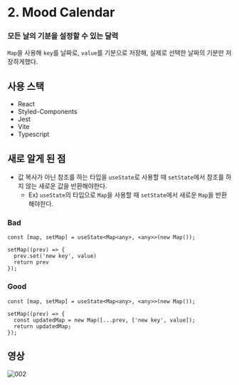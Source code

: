 # 2. Mood Calendar
### 모든 날의 기분을 설정할 수 있는 달력
`Map`을 사용해 `key`를 날짜로, `value`를 기분으로 저장해, 실제로 선택한 날짜의 기분만 저장하게했다.
## 사용 스택
- React
- Styled-Components
- Jest
- Vite
- Typescript

## 새로 알게 된 점
- 값 복사가 아닌 참조를 하는 타입을 `useState`로 사용할 때 `setState`에서 참조를 하지 않는 새로운 값을 반환해야한다.
  - Ex) `useState`의 타입으로 `Map`을 사용할 때 `setState`에서 새로운 `Map`을 반환해야한다.

### Bad
```
const [map, setMap] = useState<Map<any>, <any>>(new Map());

setMap((prev) => {
  prev.set('new key', value)
  return prev
});
```
### Good
```
const [map, setMap] = useState<Map<any>, <any>>(new Map());

setMap((prev) => {
  const updatedMap = new Map([...prev, ['new key', value]);
  return updatedMap;
});
```

## 영상
![002](https://user-images.githubusercontent.com/39144276/160874146-9ede9731-a29b-4e35-a032-e7634ba4000b.gif)
